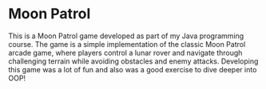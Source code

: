 # Moon Patrol 

This is a Moon Patrol game developed as part of my Java programming course.
The game is a simple implementation of the classic Moon Patrol arcade game,
where players control a lunar rover and navigate through challenging terrain while avoiding obstacles and enemy attacks.
Developing this game was a lot of fun and also was a good exercise to dive deeper into OOP!
